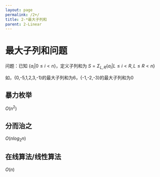 ```yaml
---
layout: page
permalink: /2+/
title: 2-*最大子列和
parent: 2-Linear
---
```


# 最大子列和问题

问题：已知 $\{a_i | 0 \le i \lt n\}$，定义子列和为 $S=\Sigma_{L,R} \{a_i| L\le i\lt R,L\le R\lt n\}$

如，{0,-5,1,2,3,-1}的最大子列和为6，{-1,-2,-3}的最大子列和为0

## 暴力枚举

$O(n^2)$

## 分而治之

$O(nlog_2 n)$

## 在线算法/线性算法

$O(n)$